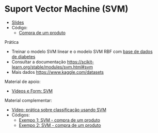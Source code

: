 # Suport Vector Machine (SVM)
* [Slides](https://docs.google.com/presentation/d/19mAI5sjOWURpzuKpoFjbjmCkjUXUysU_kysfbksmVAg/edit?usp=sharing)
* Código:
  * [Compra de um produto](https://colab.research.google.com/drive/1gwdc-7YAUDq12wE5TNjuoJ7q1onHET7J?usp=sharing) 

Prática
* Treinar o modelo SVM linear e o modelo SVM RBF com [base de dados de diabetes](https://raw.githubusercontent.com/ect-info/ml/master/dados/diabetes.csv) 
* Consultar a documentação https://scikit-learn.org/stable/modules/svm.html#svm 
* Mais dados https://www.kaggle.com/datasets

Material de apoio: 
* [Vídeos e Form: SVM](https://docs.google.com/forms/d/e/1FAIpQLSdS3YCo4v5NDzMuHzWKDyX-hb-nf6Pz2XLEM8RXknV6pmjssQ/viewform?usp=sf_link) 

Material complementar:
* [Vídeo: prática sobre classificação usando SVM](https://youtu.be/R3T4KnYg-tE)
* Códigos:
  * [Exempo 1: SVM - compra de um produto](https://colab.research.google.com/drive/1w7Tt9UFngIkEjThnNlYj8Tki6EwVWxeP?usp=sharing)
  * [Exempo 2: SVM - compra de um produto](https://colab.research.google.com/drive/1VYmZBcf2FHmz_gwPRxllxwoy0nTaU8X9?usp=sharing)



